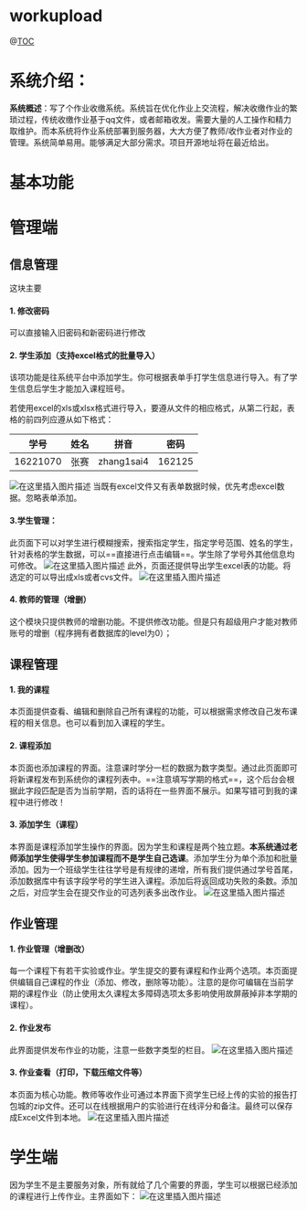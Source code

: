 # workupload
@[TOC](目录)
# 系统介绍：
**系统概述**：写了个作业收缴系统。系统旨在优化作业上交流程，解决收缴作业的繁琐过程，传统收缴作业基于qq文件，或者邮箱收发。需要大量的人工操作和精力取维护。而本系统将作业系统部署到服务器，大大方便了教师/收作业者对作业的管理。系统简单易用。能够满足大部分需求。项目开源地址将在最近给出。

# 基本功能

# 管理端
 ## 信息管理
 这块主要
 #### 1. 修改密码
 可以直接输入旧密码和新密码进行修改
 #### 2. 学生添加（支持excel格式的批量导入）
 该项功能是往系统平台中添加学生。你可根据表单手打学生信息进行导入。有了学生信息后学生才能加入课程班号。
 
若使用excel的xls或xlsx格式进行导入，要遵从文件的相应格式，从第二行起，表格的前四列应遵从如下格式：

| 学号 | 姓名      |拼音|密码|
|:--------:|:-------------| ---------|--|
| 16221070 | 张赛 |zhang1sai4|162125|
![在这里插入图片描述](https://img-blog.csdnimg.cn/20190505170901530.png)
当既有excel文件又有表单数据时候，优先考虑excel数据。忽略表单添加。
#### 3.学生管理：
此页面下可以对学生进行模糊搜索，搜索指定学生，指定学号范围、姓名的学生，针对表格的学生数据，可以==直接进行点击编辑==。学生除了学号外其他信息均可修改。
![在这里插入图片描述](https://img-blog.csdnimg.cn/20190505203917827.png?x-oss-process=image/watermark,type_ZmFuZ3poZW5naGVpdGk,shadow_10,text_aHR0cHM6Ly9ibG9nLmNzZG4ubmV0L3FxXzQwNjkzMTcx,size_16,color_FFFFFF,t_70)
此外，页面还提供导出学生excel表的功能。将选定的可以导出成xls或者cvs文件。
![在这里插入图片描述](https://img-blog.csdnimg.cn/20190505204325582.png?x-oss-process=image/watermark,type_ZmFuZ3poZW5naGVpdGk,shadow_10,text_aHR0cHM6Ly9ibG9nLmNzZG4ubmV0L3FxXzQwNjkzMTcx,size_16,color_FFFFFF,t_70)


####  4. 教师的管理（增删）
这个模块只提供教师的增删功能。不提供修改功能。但是只有超级用户才能对教师账号的增删（程序拥有者数据库的level为0）；

## 课程管理
   #### 1.  我的课程
   本页面提供查看、编辑和删除自己所有课程的功能，可以根据需求修改自己发布课程的相关信息。也可以看到加入课程的学生。
   ####  2. 课程添加
   本页面也添加课程的界面。注意课时学分一栏的数据为数字类型。通过此页面即可将新课程发布到系统你的课程列表中。==注意填写学期的格式==，这个后台会根据此字段匹配是否为当前学期，否的话将在一些界面不展示。如果写错可到我的课程中进行修改！
   #### 3. 添加学生（课程）
   本界面是课程添加学生操作的界面。因为学生和课程是两个独立题。**本系统通过老师添加学生使得学生参加课程而不是学生自己选课**。添加学生分为单个添加和批量添加。因为一个班级学生往往学号是有规律的递增，所有我们提供通过学号首尾，添加数据库中有该字段学号的学生进入课程。添加后将返回成功失败的条数。添加之后，对应学生会在提交作业的可选列表多出改作业。
   ![在这里插入图片描述](https://img-blog.csdnimg.cn/20190505211109201.png?x-oss-process=image/watermark,type_ZmFuZ3poZW5naGVpdGk,shadow_10,text_aHR0cHM6Ly9ibG9nLmNzZG4ubmV0L3FxXzQwNjkzMTcx,size_16,color_FFFFFF,t_70)
   
  ## 作业管理
   #### 1. 作业管理（增删改）
   每一个课程下有若干实验或作业。学生提交的要有课程和作业两个选项。本页面提供编辑自己课程的作业（添加、修改，删除等功能）。注意的是你可编辑在当前学期的课程作业（防止使用太久课程太多障碍选项太多影响使用故屏蔽掉非本学期的课程）。
   #### 2. 作业发布
   此界面提供发布作业的功能，注意一些数字类型的栏目。
   ![在这里插入图片描述](https://img-blog.csdnimg.cn/20190505211951235.png?x-oss-process=image/watermark,type_ZmFuZ3poZW5naGVpdGk,shadow_10,text_aHR0cHM6Ly9ibG9nLmNzZG4ubmV0L3FxXzQwNjkzMTcx,size_16,color_FFFFFF,t_70)
   #### 3. 作业查看（打印，下载压缩文件等）
   本页面为核心功能。教师等收作业可通过本界面下资学生已经上传的实验的报告打包城的zip文件。还可以在线根据用户的实验进行在线评分和备注。最终可以保存成Excel文件到本地。
   ![在这里插入图片描述](https://img-blog.csdnimg.cn/2019050521332517.png?x-oss-process=image/watermark,type_ZmFuZ3poZW5naGVpdGk,shadow_10,text_aHR0cHM6Ly9ibG9nLmNzZG4ubmV0L3FxXzQwNjkzMTcx,size_16,color_FFFFFF,t_70)

# 学生端
因为学生不是主要服务对象，所有就给了几个需要的界面，学生可以根据已经添加的课程进行上传作业。主界面如下：
![在这里插入图片描述](https://img-blog.csdnimg.cn/20190505214227986.png?x-oss-process=image/watermark,type_ZmFuZ3poZW5naGVpdGk,shadow_10,text_aHR0cHM6Ly9ibG9nLmNzZG4ubmV0L3FxXzQwNjkzMTcx,size_16,color_FFFFFF,t_70)
